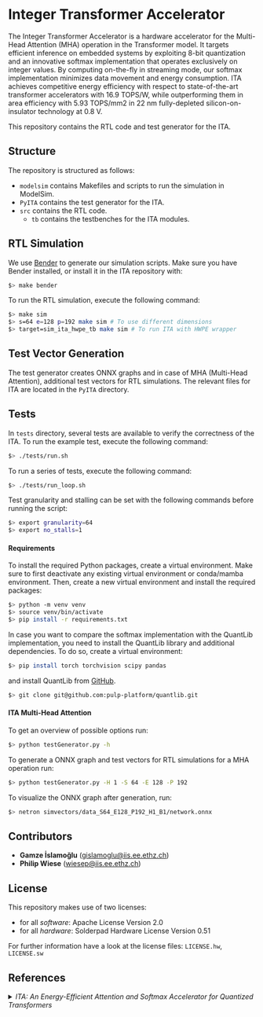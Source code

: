 # Integer Transformer Accelerator
The Integer Transformer Accelerator is a hardware accelerator for the Multi-Head Attention (MHA) operation in the Transformer model.
It targets  efficient inference on embedded systems by exploiting 8-bit quantization and an innovative softmax implementation that operates exclusively on integer values.
By computing on-the-fly in streaming mode, our softmax implementation minimizes data movement and energy consumption.
ITA achieves competitive energy efficiency with respect to state-of-the-art transformer accelerators with 16.9 TOPS/W, while outperforming them in area efficiency with 5.93 TOPS/mm2 in 22 nm fully-depleted silicon-on-insulator technology at 0.8 V.

This repository contains the RTL code and test generator for the ITA.

## Structure
The repository is structured as follows:

- `modelsim` contains Makefiles and scripts to run the simulation in ModelSim.
- `PyITA` contains the test generator for the ITA.
- `src` contains the RTL code.
    * `tb` contains the testbenches for the ITA modules.

## RTL Simulation
We use [Bender](https://github.com/pulp-platform/bender) to generate our simulation scripts. Make sure you have Bender installed, or install it in the ITA repository with:
```bash
$> make bender
```

To run the RTL simulation, execute the following command:
```sh
$> make sim
$> s=64 e=128 p=192 make sim # To use different dimensions
$> target=sim_ita_hwpe_tb make sim # To run ITA with HWPE wrapper
```

## Test Vector Generation
The test generator creates ONNX graphs and in case of MHA (Multi-Head Attention), additional test vectors for RTL simulations. The relevant files for ITA are located in the `PyITA` directory.

## Tests
In `tests` directory, several tests are available to verify the correctness of the ITA. To run the example test, execute the following command:
```sh
$> ./tests/run.sh
```

To run a series of tests, execute the following command:
```sh
$> ./tests/run_loop.sh
```

Test granularity and stalling can be set with the following commands before running the script:
```sh
$> export granularity=64
$> export no_stalls=1
```

#### Requirements
To install the required Python packages, create a virtual environment. Make sure to first deactivate any existing virtual environment or conda/mamba environment. Then, create a new virtual environment and install the required packages:

```sh
$> python -m venv venv
$> source venv/bin/activate
$> pip install -r requirements.txt
```

In case you want to compare the softmax implementation with the QuantLib implementation, you need to install the QuantLib library and additional dependencies. To do so, create a virtual environment:

```sh
$> pip install torch torchvision scipy pandas
```
and install QuantLib from [GitHub](https://github.com/pulp-platform/quantlib).

```sh
$> git clone git@github.com:pulp-platform/quantlib.git
```

#### ITA Multi-Head Attention
To get an overview of possible options run:
```sh
$> python testGenerator.py -h
```

To generate a ONNX graph and test vectors for RTL simulations for a MHA operation run:
```sh
$> python testGenerator.py -H 1 -S 64 -E 128 -P 192
```

To visualize the ONNX graph after generation, run:
```sh
$> netron simvectors/data_S64_E128_P192_H1_B1/network.onnx
```

## Contributors
- **Gamze İslamoğlu** ([gislamoglu@iis.ee.ethz.ch](mailto:gislamoglu@iis.ee.ethz.ch))
- **Philip Wiese** ([wiesep@iis.ee.ethz.ch](mailto:wiesep@iis.ee.ethz.ch))

## License
This repository makes use of two licenses:
- for all *software*: Apache License Version 2.0
- for all *hardware*: Solderpad Hardware License Version 0.51

For further information have a look at the license files: `LICENSE.hw`, `LICENSE.sw`

## References
<details>
<summary><i>ITA: An Energy-Efficient Attention and Softmax Accelerator for Quantized Transformers</i></summary>
<p>

```
@INPROCEEDINGS{10244348,
  author={Islamoglu, Gamze and Scherer, Moritz and Paulin, Gianna and Fischer, Tim and Jung, Victor J.B. and Garofalo, Angelo and Benini, Luca},
  booktitle={2023 IEEE/ACM International Symposium on Low Power Electronics and Design (ISLPED)},
  title={ITA: An Energy-Efficient Attention and Softmax Accelerator for Quantized Transformers},
  year={2023},
  volume={},
  number={},
  pages={1-6},
  keywords={Quantization (signal);Embedded systems;Power demand;Computational modeling;Silicon-on-insulator;Parallel processing;Transformers;neural network accelerators;transformers;attention;softmax},
  doi={10.1109/ISLPED58423.2023.10244348}}
```
This paper was published on [IEEE Xplore](https://ieeexplore.ieee.org/document/10244348) and is also available on [arXiv:2307.03493 [cs.AR]](https://arxiv.org/abs/2307.03493).

</p>
</details>